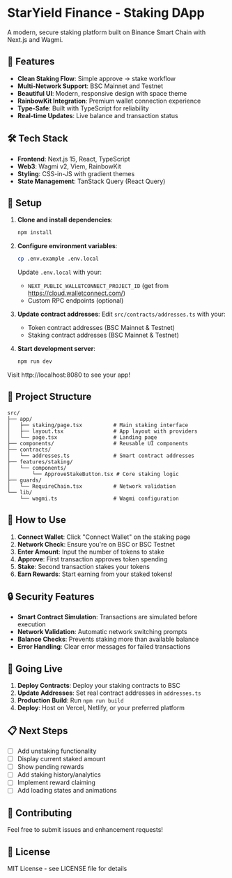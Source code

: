 # StarYield Finance - Staking DApp

A modern, secure staking platform built on Binance Smart Chain with Next.js and Wagmi.

## 🚀 Features

- **Clean Staking Flow**: Simple approve → stake workflow
- **Multi-Network Support**: BSC Mainnet and Testnet
- **Beautiful UI**: Modern, responsive design with space theme
- **RainbowKit Integration**: Premium wallet connection experience
- **Type-Safe**: Built with TypeScript for reliability
- **Real-time Updates**: Live balance and transaction status

## 🛠️ Tech Stack

- **Frontend**: Next.js 15, React, TypeScript
- **Web3**: Wagmi v2, Viem, RainbowKit
- **Styling**: CSS-in-JS with gradient themes
- **State Management**: TanStack Query (React Query)

## 🔧 Setup

1. **Clone and install dependencies**:
   ```bash
   npm install
   ```

2. **Configure environment variables**:
   ```bash
   cp .env.example .env.local
   ```
   
   Update `.env.local` with your:
   - `NEXT_PUBLIC_WALLETCONNECT_PROJECT_ID` (get from https://cloud.walletconnect.com/)
   - Custom RPC endpoints (optional)

3. **Update contract addresses**:
   Edit `src/contracts/addresses.ts` with your:
   - Token contract addresses (BSC Mainnet & Testnet)
   - Staking contract addresses (BSC Mainnet & Testnet)

4. **Start development server**:
   ```bash
   npm run dev
   ```

Visit http://localhost:8080 to see your app!

## 📁 Project Structure

```
src/
├── app/
│   ├── staking/page.tsx          # Main staking interface
│   ├── layout.tsx                # App layout with providers
│   └── page.tsx                  # Landing page
├── components/                   # Reusable UI components
├── contracts/
│   └── addresses.ts              # Smart contract addresses
├── features/staking/
│   └── components/
│       └── ApproveStakeButton.tsx # Core staking logic
├── guards/
│   └── RequireChain.tsx          # Network validation
└── lib/
    └── wagmi.ts                  # Wagmi configuration
```

## 🎯 How to Use

1. **Connect Wallet**: Click "Connect Wallet" on the staking page
2. **Network Check**: Ensure you're on BSC or BSC Testnet
3. **Enter Amount**: Input the number of tokens to stake
4. **Approve**: First transaction approves token spending
5. **Stake**: Second transaction stakes your tokens
6. **Earn Rewards**: Start earning from your staked tokens!

## 🔒 Security Features

- **Smart Contract Simulation**: Transactions are simulated before execution
- **Network Validation**: Automatic network switching prompts
- **Balance Checks**: Prevents staking more than available balance
- **Error Handling**: Clear error messages for failed transactions

## 🚀 Going Live

1. **Deploy Contracts**: Deploy your staking contracts to BSC
2. **Update Addresses**: Set real contract addresses in `addresses.ts`
3. **Production Build**: Run `npm run build`
4. **Deploy**: Host on Vercel, Netlify, or your preferred platform

## 📋 Next Steps

- [ ] Add unstaking functionality
- [ ] Display current staked amount
- [ ] Show pending rewards
- [ ] Add staking history/analytics
- [ ] Implement reward claiming
- [ ] Add loading states and animations

## 🤝 Contributing

Feel free to submit issues and enhancement requests!

## 📄 License

MIT License - see LICENSE file for details